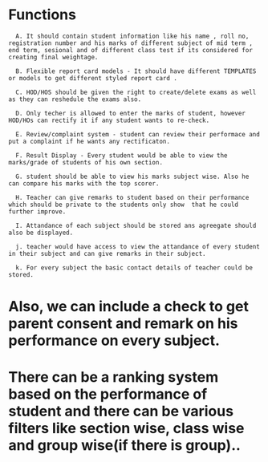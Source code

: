 # Functions
      A. It should contain student information like his name , roll no, registration number and his marks of different subject of mid term , end term, sesional and of different class test if its considered for creating final weightage.
      
      B. Flexible report card models - It should have different TEMPLATES or models to get different styled report card .
      
      C. HOD/HOS should be given the right to create/delete exams as well as they can reshedule the exams also.
      
      D. Only techer is allowed to enter the marks of student, however HOD/HOs can rectify it if any student wants to re-check.
      
      E. Review/complaint system - student can review their performace and put a complaint if he wants any rectificaton.
      
      F. Result Display - Every student would be able to view the marks/grade of students of his own section.
      
      G. student should be able to view his marks subject wise. Also he can compare his marks with the top scorer.
      
      H. Teacher can give remarks to student based on their performance which should be private to the students only show  that he could further improve.
      
      I. Attandance of each subject should be stored ans agreegate should also be displayed.
      
      j. teacher would have access to view the attandance of every student in their subject and can give remarks in their subject.
      
      k. For every subject the basic contact details of teacher could be stored.


# Also, we can include a check to get parent consent and remark on his performance on every subject.

# There can be a ranking system based on the performance of student and there can be various filters like section wise, class wise and group wise(if there is group)..
